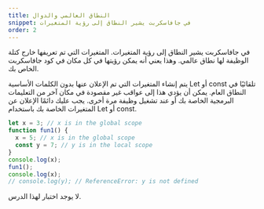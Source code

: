 ```yaml
---
title: النطاق العالمي والدوال
snippet: في جافاسكربت يشير النطاق إلى رؤية المتغيرات
order: 2
---
```


في جافاسكربت يشير النطاق إلى رؤية المتغيرات. المتغيرات التي تم تعريفها خارج كتلة
الوظيفة لها نطاق عالمي. وهذا يعني أنه يمكن رؤيتها في كل مكان في كود جافاسكربت
الخاص بك.

يتم إنشاء المتغيرات التي تم الإعلان عنها بدون الكلمات الأساسية Let أو const
تلقائيًا في النطاق العام. يمكن أن يؤدي هذا إلى عواقب غير مقصودة في مكان آخر من
التعليمات البرمجية الخاصة بك أو عند تشغيل وظيفة مرة أخرى. يجب عليك دائمًا الإعلان
عن المتغيرات الخاصة بك باستخدام Let أو const.

```js
let x = 3; // x is in the global scope
function fun1() {
  x = 5; // x is in the global scope
  const y = 7; // y is in the local scope
}
console.log(x);
fun1();
console.log(x);
// console.log(y); // ReferenceError: y is not defined
```

<div class="quiz">
لا يوجد اختبار لهذا الدرس.
</div>
